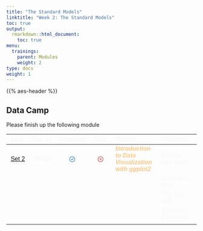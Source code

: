 ```yaml
---
title: "The Standard Models"
linktitle: "Week 2: The Standard Models"
toc: true
output:
  rmarkdown::html_document:
    toc: true
menu:
  trainings:
    parent: Modules
    weight: 2
type: docs
weight: 1
---
```


<script src="/rmarkdown-libs/kePrint/kePrint.js"></script>

<link href="/rmarkdown-libs/lightable/lightable.css" rel="stylesheet" />

{{% aes-header %}}

## Data Camp

Please finish up the following module

<center>
<table class=" lightable-paper" style="font-family: &quot;Arial Narrow&quot;, arial, helvetica, sans-serif; margin-left: auto; margin-right: auto;">
<thead>
<tr>
<th style="text-align:center;color: #f7f7f7 !important;background-color: transparent !important;vertical-align: middle !important;">
Link
</th>
<th style="text-align:center;color: #f7f7f7 !important;background-color: transparent !important;vertical-align: middle !important;">
Due by
</th>
<th style="text-align:center;color: #f7f7f7 !important;background-color: transparent !important;vertical-align: middle !important;">
Required
</th>
<th style="text-align:center;color: #f7f7f7 !important;background-color: transparent !important;vertical-align: middle !important;">
Task
</th>
<th style="text-align:left;color: #f7f7f7 !important;background-color: transparent !important;vertical-align: middle !important;">
Module
</th>
<th style="text-align:left;color: #f7f7f7 !important;background-color: transparent !important;vertical-align: middle !important;">
Chapters
</th>
</tr>
</thead>
<tbody>
<tr>
<td style="text-align:center;width: 5em; color: #f7f7f7 !important;background-color: transparent !important;vertical-align: middle !important;">
<a href="/modules/02-module/">Set 2</a>
</td>
<td style="text-align:center;width: 5em; color: #f7f7f7 !important;background-color: transparent !important;vertical-align: middle !important;">
9/6/22
</td>
<td style="text-align:center;width: 5em; color: #f7f7f7 !important;background-color: transparent !important;vertical-align: middle !important;">
<svg aria-hidden="true" role="img" viewbox="0 0 512 512" style="height:15px;width:15px;vertical-align:-0.125em;margin-left:auto;margin-right:auto;font-size:inherit;fill:#428bca;overflow:visible;position:relative;">
<path d="M243.8 339.8C232.9 350.7 215.1 350.7 204.2 339.8L140.2 275.8C129.3 264.9 129.3 247.1 140.2 236.2C151.1 225.3 168.9 225.3 179.8 236.2L224 280.4L332.2 172.2C343.1 161.3 360.9 161.3 371.8 172.2C382.7 183.1 382.7 200.9 371.8 211.8L243.8 339.8zM512 256C512 397.4 397.4 512 256 512C114.6 512 0 397.4 0 256C0 114.6 114.6 0 256 0C397.4 0 512 114.6 512 256zM256 48C141.1 48 48 141.1 48 256C48 370.9 141.1 464 256 464C370.9 464 464 370.9 464 256C464 141.1 370.9 48 256 48z"></path>
</svg>
</td>
<td style="text-align:center;width: 5em; color: #f7f7f7 !important;background-color: transparent !important;vertical-align: middle !important;">
<svg aria-hidden="true" role="img" viewbox="0 0 512 512" style="height:15px;width:15px;vertical-align:-0.125em;margin-left:auto;margin-right:auto;font-size:inherit;fill:#d9534f;overflow:visible;position:relative;">
<path d="M175 175C184.4 165.7 199.6 165.7 208.1 175L255.1 222.1L303 175C312.4 165.7 327.6 165.7 336.1 175C346.3 184.4 346.3 199.6 336.1 208.1L289.9 255.1L336.1 303C346.3 312.4 346.3 327.6 336.1 336.1C327.6 346.3 312.4 346.3 303 336.1L255.1 289.9L208.1 336.1C199.6 346.3 184.4 346.3 175 336.1C165.7 327.6 165.7 312.4 175 303L222.1 255.1L175 208.1C165.7 199.6 165.7 184.4 175 175V175zM512 256C512 397.4 397.4 512 256 512C114.6 512 0 397.4 0 256C0 114.6 114.6 0 256 0C397.4 0 512 114.6 512 256zM256 48C141.1 48 48 141.1 48 256C48 370.9 141.1 464 256 464C370.9 464 464 370.9 464 256C464 141.1 370.9 48 256 48z"></path>
</svg>
</td>
<td style="text-align:left;width: 8em; color: #f7f7f7 !important;background-color: transparent !important;vertical-align: middle !important;">
<span style="color:#ffc787;font-weight:bold;font-style:italic">Introduction to Data Visualization with ggplot2</span>
</td>
<td style="text-align:left;width: 8em; color: #f7f7f7 !important;background-color: transparent !important;vertical-align: middle !important;">
Explore your data
</td>
</tr>
<tr>
<td style="text-align:center;width: 5em; color: #f7f7f7 !important;background-color: transparent !important;vertical-align: middle !important;">
</td>
<td style="text-align:center;width: 5em; color: #f7f7f7 !important;background-color: transparent !important;vertical-align: middle !important;">
</td>
<td style="text-align:center;width: 5em; color: #f7f7f7 !important;background-color: transparent !important;vertical-align: middle !important;">
</td>
<td style="text-align:center;width: 5em; color: #f7f7f7 !important;background-color: transparent !important;vertical-align: middle !important;">
</td>
<td style="text-align:left;width: 8em; color: #f7f7f7 !important;background-color: transparent !important;vertical-align: middle !important;">
<span style="color:#ffc787;font-weight:bold;font-style:italic"></span>
</td>
<td style="text-align:left;width: 8em; color: #f7f7f7 !important;background-color: transparent !important;vertical-align: middle !important;">
Tame your data
</td>
</tr>
<tr>
<td style="text-align:center;width: 5em; color: #f7f7f7 !important;background-color: transparent !important;vertical-align: middle !important;">
</td>
<td style="text-align:center;width: 5em; color: #f7f7f7 !important;background-color: transparent !important;vertical-align: middle !important;">
</td>
<td style="text-align:center;width: 5em; color: #f7f7f7 !important;background-color: transparent !important;vertical-align: middle !important;">
</td>
<td style="text-align:center;width: 5em; color: #f7f7f7 !important;background-color: transparent !important;vertical-align: middle !important;">
</td>
<td style="text-align:left;width: 8em; color: #f7f7f7 !important;background-color: transparent !important;vertical-align: middle !important;">
<span style="color:#ffc787;font-weight:bold;font-style:italic"></span>
</td>
<td style="text-align:left;width: 8em; color: #f7f7f7 !important;background-color: transparent !important;vertical-align: middle !important;">
Tidy your data
</td>
</tr>
<tr>
<td style="text-align:center;width: 5em; color: #f7f7f7 !important;background-color: transparent !important;vertical-align: middle !important;">
</td>
<td style="text-align:center;width: 5em; color: #f7f7f7 !important;background-color: transparent !important;vertical-align: middle !important;">
</td>
<td style="text-align:center;width: 5em; color: #f7f7f7 !important;background-color: transparent !important;vertical-align: middle !important;">
</td>
<td style="text-align:center;width: 5em; color: #f7f7f7 !important;background-color: transparent !important;vertical-align: middle !important;">
</td>
<td style="text-align:left;width: 8em; color: #f7f7f7 !important;background-color: transparent !important;vertical-align: middle !important;">
<span style="color:#ffc787;font-weight:bold;font-style:italic"></span>
</td>
<td style="text-align:left;width: 8em; color: #f7f7f7 !important;background-color: transparent !important;vertical-align: middle !important;">
Transform your data
</td>
</tr>
<tr>
<td style="text-align:center;width: 5em; color: #f7f7f7 !important;background-color: transparent !important;vertical-align: middle !important;">
</td>
<td style="text-align:center;width: 5em; color: #f7f7f7 !important;background-color: transparent !important;vertical-align: middle !important;">
</td>
<td style="text-align:center;width: 5em; color: #f7f7f7 !important;background-color: transparent !important;vertical-align: middle !important;">
</td>
<td style="text-align:center;width: 5em; color: #f7f7f7 !important;background-color: transparent !important;vertical-align: middle !important;">
</td>
<td style="text-align:left;width: 8em; color: #f7f7f7 !important;background-color: transparent !important;vertical-align: middle !important;">
<span style="color:#ffc787;font-weight:bold;font-style:italic"></span>
</td>
<td style="text-align:left;width: 8em; color: #f7f7f7 !important;background-color: transparent !important;vertical-align: middle !important;">
</td>
</tr>
</tbody>
</table>
</center>
